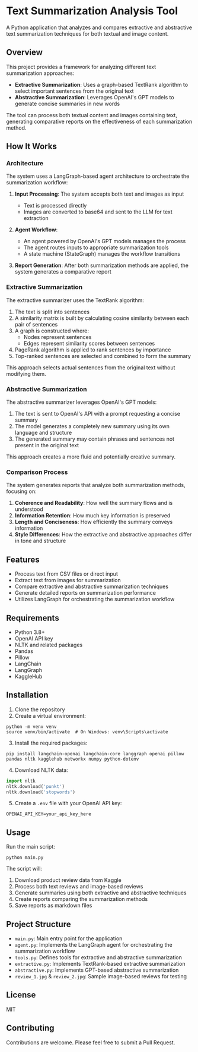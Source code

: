 # Text Summarization Analysis Tool

A Python application that analyzes and compares extractive and abstractive text summarization techniques for both textual and image content.

## Overview

This project provides a framework for analyzing different text summarization approaches:

- **Extractive Summarization**: Uses a graph-based TextRank algorithm to select important sentences from the original text
- **Abstractive Summarization**: Leverages OpenAI's GPT models to generate concise summaries in new words

The tool can process both textual content and images containing text, generating comparative reports on the effectiveness of each summarization method.

## How It Works

### Architecture

The system uses a LangGraph-based agent architecture to orchestrate the summarization workflow:

1. **Input Processing**: The system accepts both text and images as input
   - Text is processed directly
   - Images are converted to base64 and sent to the LLM for text extraction

2. **Agent Workflow**:
   - An agent powered by OpenAI's GPT models manages the process
   - The agent routes inputs to appropriate summarization tools
   - A state machine (StateGraph) manages the workflow transitions

3. **Report Generation**: After both summarization methods are applied, the system generates a comparative report

### Extractive Summarization

The extractive summarizer uses the TextRank algorithm:

1. The text is split into sentences
2. A similarity matrix is built by calculating cosine similarity between each pair of sentences
3. A graph is constructed where:
   - Nodes represent sentences
   - Edges represent similarity scores between sentences
4. PageRank algorithm is applied to rank sentences by importance
5. Top-ranked sentences are selected and combined to form the summary

This approach selects actual sentences from the original text without modifying them.

### Abstractive Summarization

The abstractive summarizer leverages OpenAI's GPT models:

1. The text is sent to OpenAI's API with a prompt requesting a concise summary
2. The model generates a completely new summary using its own language and structure
3. The generated summary may contain phrases and sentences not present in the original text

This approach creates a more fluid and potentially creative summary.

### Comparison Process

The system generates reports that analyze both summarization methods, focusing on:

1. **Coherence and Readability**: How well the summary flows and is understood
2. **Information Retention**: How much key information is preserved
3. **Length and Conciseness**: How efficiently the summary conveys information
4. **Style Differences**: How the extractive and abstractive approaches differ in tone and structure

## Features

- Process text from CSV files or direct input
- Extract text from images for summarization
- Compare extractive and abstractive summarization techniques
- Generate detailed reports on summarization performance
- Utilizes LangGraph for orchestrating the summarization workflow

## Requirements

- Python 3.8+
- OpenAI API key
- NLTK and related packages
- Pandas
- Pillow
- LangChain
- LangGraph
- KaggleHub

## Installation

1. Clone the repository
2. Create a virtual environment:
```
python -m venv venv
source venv/bin/activate  # On Windows: venv\Scripts\activate
```
3. Install the required packages:
```
pip install langchain-openai langchain-core langgraph openai pillow pandas nltk kagglehub networkx numpy python-dotenv
```
4. Download NLTK data:
```python
import nltk
nltk.download('punkt')
nltk.download('stopwords')
```
5. Create a `.env` file with your OpenAI API key:
```
OPENAI_API_KEY=your_api_key_here
```

## Usage

Run the main script:

```
python main.py
```

The script will:
1. Download product review data from Kaggle
2. Process both text reviews and image-based reviews
3. Generate summaries using both extractive and abstractive techniques
4. Create reports comparing the summarization methods
5. Save reports as markdown files

## Project Structure

- `main.py`: Main entry point for the application
- `agent.py`: Implements the LangGraph agent for orchestrating the summarization workflow
- `tools.py`: Defines tools for extractive and abstractive summarization
- `extractive.py`: Implements TextRank-based extractive summarization
- `abstractive.py`: Implements GPT-based abstractive summarization
- `review_1.jpg` & `review_2.jpg`: Sample image-based reviews for testing

## License

MIT

## Contributing

Contributions are welcome. Please feel free to submit a Pull Request. 